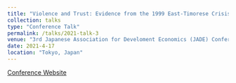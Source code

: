 ```yaml
---
title: "Violence and Trust: Evidence from the 1999 East-Timorese Crisis"
collection: talks
type: "Conference Talk"
permalink: /talks/2021-talk-3
venue: "3rd Japanese Association for Develoment Economics (JADE) Conference, Online"
date: 2021-4-17
location: "Tokyo, Japan"
---
```


[Conference Website](http://www.jade.gr.jp/conferencepast.html)
